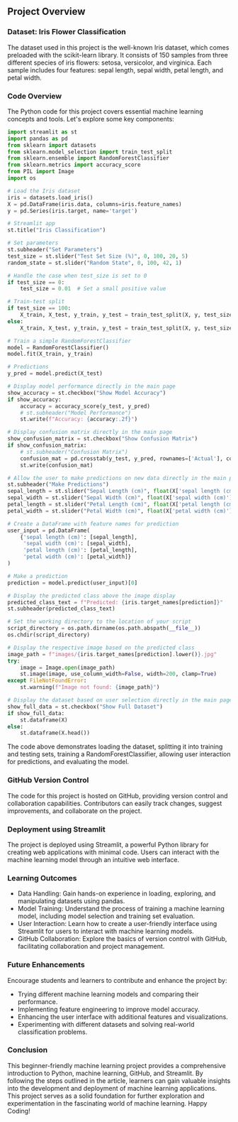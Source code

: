 ## Project Overview

### Dataset: Iris Flower Classification

The dataset used in this project is the well-known Iris dataset, which comes preloaded with the scikit-learn library. It consists of 150 samples from three different species of iris flowers: setosa, versicolor, and virginica. Each sample includes four features: sepal length, sepal width, petal length, and petal width.

### Code Overview

The Python code for this project covers essential machine learning concepts and tools. Let's explore some key components:

```python
import streamlit as st
import pandas as pd
from sklearn import datasets
from sklearn.model_selection import train_test_split
from sklearn.ensemble import RandomForestClassifier
from sklearn.metrics import accuracy_score
from PIL import Image
import os

# Load the Iris dataset
iris = datasets.load_iris()
X = pd.DataFrame(iris.data, columns=iris.feature_names)
y = pd.Series(iris.target, name='target')

# Streamlit app
st.title("Iris Classification")

# Set parameters
st.subheader("Set Parameters")
test_size = st.slider("Test Set Size (%)", 0, 100, 20, 5)
random_state = st.slider("Random State", 0, 100, 42, 1)

# Handle the case when test_size is set to 0
if test_size == 0:
    test_size = 0.01  # Set a small positive value

# Train-test split
if test_size == 100:
    X_train, X_test, y_train, y_test = train_test_split(X, y, test_size=None, random_state=random_state)
else:
    X_train, X_test, y_train, y_test = train_test_split(X, y, test_size=test_size/100, random_state=random_state)

# Train a simple RandomForestClassifier
model = RandomForestClassifier()
model.fit(X_train, y_train)

# Predictions
y_pred = model.predict(X_test)

# Display model performance directly in the main page
show_accuracy = st.checkbox("Show Model Accuracy")
if show_accuracy:
    accuracy = accuracy_score(y_test, y_pred)
    # st.subheader("Model Performance")
    st.write(f"Accuracy: {accuracy:.2f}")

# Display confusion matrix directly in the main page
show_confusion_matrix = st.checkbox("Show Confusion Matrix")
if show_confusion_matrix:
    # st.subheader("Confusion Matrix")
    confusion_mat = pd.crosstab(y_test, y_pred, rownames=['Actual'], colnames=['Predicted'])
    st.write(confusion_mat)

# Allow the user to make predictions on new data directly in the main page
st.subheader("Make Predictions")
sepal_length = st.slider("Sepal Length (cm)", float(X['sepal length (cm)'].min()), float(X['sepal length (cm)'].max()), float(X['sepal length (cm)'].mean()))
sepal_width = st.slider("Sepal Width (cm)", float(X['sepal width (cm)'].min()), float(X['sepal width (cm)'].max()), float(X['sepal width (cm)'].mean()))
petal_length = st.slider("Petal Length (cm)", float(X['petal length (cm)'].min()), float(X['petal length (cm)'].max()), float(X['petal length (cm)'].mean()))
petal_width = st.slider("Petal Width (cm)", float(X['petal width (cm)'].min()), float(X['petal width (cm)'].max()), float(X['petal width (cm)'].mean()))

# Create a DataFrame with feature names for prediction
user_input = pd.DataFrame(
    {'sepal length (cm)': [sepal_length],
     'sepal width (cm)': [sepal_width],
     'petal length (cm)': [petal_length],
     'petal width (cm)': [petal_width]}
)

# Make a prediction
prediction = model.predict(user_input)[0]

# Display the predicted class above the image display
predicted_class_text = f"Predicted: {iris.target_names[prediction]}"
st.subheader(predicted_class_text)

# Set the working directory to the location of your script
script_directory = os.path.dirname(os.path.abspath(__file__))
os.chdir(script_directory)

# Display the respective image based on the predicted class
image_path = f"images/{iris.target_names[prediction].lower()}.jpg"
try:
    image = Image.open(image_path)
    st.image(image, use_column_width=False, width=200, clamp=True)
except FileNotFoundError:
    st.warning(f"Image not found: {image_path}")

# Display the dataset based on user selection directly in the main page
show_full_data = st.checkbox("Show Full Dataset")
if show_full_data:
    st.dataframe(X)
else:
    st.dataframe(X.head())
```

The code above demonstrates loading the dataset, splitting it into training and testing sets, training a RandomForestClassifier, allowing user interaction for predictions, and evaluating the model.

### GitHub Version Control
The code for this project is hosted on GitHub, providing version control and collaboration capabilities. Contributors can easily track changes, suggest improvements, and collaborate on the project.

### Deployment using Streamlit
The project is deployed using Streamlit, a powerful Python library for creating web applications with minimal code. Users can interact with the machine learning model through an intuitive web interface.

### Learning Outcomes
- Data Handling: Gain hands-on experience in loading, exploring, and manipulating datasets using pandas.
- Model Training: Understand the process of training a machine learning model, including model selection and training set evaluation.
- User Interaction: Learn how to create a user-friendly interface using Streamlit for users to interact with machine learning models.
- GitHub Collaboration: Explore the basics of version control with GitHub, facilitating collaboration and project management.

### Future Enhancements
Encourage students and learners to contribute and enhance the project by:
- Trying different machine learning models and comparing their performance.
- Implementing feature engineering to improve model accuracy.
- Enhancing the user interface with additional features and visualizations.
- Experimenting with different datasets and solving real-world classification problems.

### Conclusion
This beginner-friendly machine learning project provides a comprehensive introduction to Python, machine learning, GitHub, and Streamlit. By following the steps outlined in the article, learners can gain valuable insights into the development and deployment of machine learning applications. This project serves as a solid foundation for further exploration and experimentation in the fascinating world of machine learning. Happy Coding!
